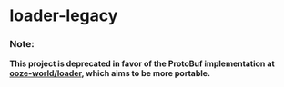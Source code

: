# loader-legacy

### Note:
**This project is deprecated in favor of the ProtoBuf implementation at [ooze-world/loader](https://github.com/ooze-world/loader), which aims to be more portable.**
